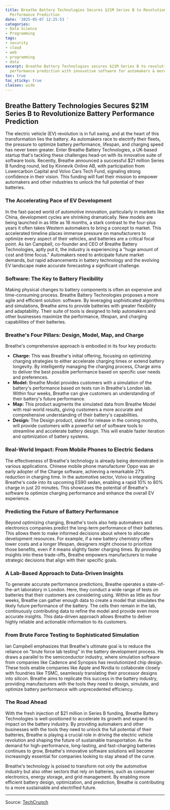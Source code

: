 ```yaml
---
title: Breathe Battery Technologies Secures $21M Series B to Revolutionize Battery
  Performance Prediction
date: '2025-05-07 12:25:53 '
categories:
- Data Science
- Programming
tags:
- security
- cloud
- web
- programming
- data
excerpt: Breathe Battery Technologies secures $21M Series B to revolutionize battery
  performance prediction with innovative software for automakers & more.
toc: true
toc_sticky: true
classes: wide
---
```


## Breathe Battery Technologies Secures $21M Series B to Revolutionize Battery Performance Prediction

The electric vehicle (EV) revolution is in full swing, and at the heart of this transformation lies the battery. As automakers race to electrify their fleets, the pressure to optimize battery performance, lifespan, and charging speed has never been greater. Enter Breathe Battery Technologies, a UK-based startup that's tackling these challenges head-on with its innovative suite of software tools. Recently, Breathe announced a successful $21 million Series B funding round, led by Kinnevik Online AB, with participation from Lowercarbon Capital and Volvo Cars Tech Fund, signaling strong confidence in their vision. This funding will fuel their mission to empower automakers and other industries to unlock the full potential of their batteries.

### The Accelerating Pace of EV Development

In the fast-paced world of automotive innovation, particularly in markets like China, development cycles are shrinking dramatically. New models are being launched in as little as 18 months, a stark contrast to the four-plus years it often takes Western automakers to bring a concept to market. This accelerated timeline places immense pressure on manufacturers to optimize every aspect of their vehicles, and batteries are a critical focal point. As Ian Campbell, co-founder and CEO of Breathe Battery Technologies, aptly put it, the industry is experiencing a "huge amount of cost and time focus." Automakers need to anticipate future market demands, but rapid advancements in battery technology and the evolving EV landscape make accurate forecasting a significant challenge.

### Software: The Key to Battery Flexibility

Making physical changes to battery components is often an expensive and time-consuming process. Breathe Battery Technologies proposes a more agile and efficient solution: software. By leveraging sophisticated algorithms and simulations, Breathe aims to provide batteries with greater flexibility and adaptability. Their suite of tools is designed to help automakers and other businesses maximize the performance, lifespan, and charging capabilities of their batteries.

### Breathe's Four Pillars: Design, Model, Map, and Charge

Breathe's comprehensive approach is embodied in its four key products:

*   **Charge:** This was Breathe's initial offering, focusing on optimizing charging strategies to either accelerate charging times or extend battery longevity. By intelligently managing the charging process, Charge aims to deliver the best possible performance based on specific user needs and preferences.
*   **Model:** Breathe Model provides customers with a simulation of the battery's performance based on tests run in Breathe's London lab. Within four weeks, Breathe can give customers an understanding of their battery's future performance.
*   **Map:** This product augments the simulated data from Breathe Model with real-world results, giving customers a more accurate and comprehensive understanding of their battery's capabilities.
*   **Design:** The Design product, slated for release in the coming months, will provide customers with a powerful set of software tools to streamline and accelerate battery design. This will enable faster iteration and optimization of battery systems.

### Real-World Impact: From Mobile Phones to Electric Sedans

The effectiveness of Breathe's technology is already being demonstrated in various applications. Chinese mobile phone manufacturer Oppo was an early adopter of the Charge software, achieving a remarkable 27% reduction in charging time. In the automotive sector, Volvo is integrating Breathe's code into its upcoming ES90 sedan, enabling a rapid 10% to 80% charge in just 20 minutes. This showcases the potential of Breathe's software to optimize charging performance and enhance the overall EV experience.

### Predicting the Future of Battery Performance

Beyond optimizing charging, Breathe's tools also help automakers and electronics companies predict the long-term performance of their batteries. This allows them to make informed decisions about where to allocate development resources. For example, if a new battery chemistry offers lower costs and a longer lifespan, designers might choose to prioritize those benefits, even if it means slightly faster charging times. By providing insights into these trade-offs, Breathe empowers manufacturers to make strategic decisions that align with their specific goals.

### A Lab-Based Approach to Data-Driven Insights

To generate accurate performance predictions, Breathe operates a state-of-the-art laboratory in London. Here, they conduct a wide range of tests on batteries that their customers are considering using. Within as little as four weeks, Breathe can gather enough data to create a model that simulates the likely future performance of the battery. The cells then remain in the lab, continuously contributing data to refine the model and provide even more accurate insights. This data-driven approach allows Breathe to deliver highly reliable and actionable information to its customers.

### From Brute Force Testing to Sophisticated Simulation

Ian Campbell emphasizes that Breathe's ultimate goal is to reduce the reliance on "brute force lab testing" in the battery development process. He draws a parallel to the semiconductor industry, where simulation software from companies like Cadence and Synopsis has revolutionized chip design. These tools enable companies like Apple and Nvidia to collaborate closely with foundries like TSMC, seamlessly translating their processor designs into silicon. Breathe aims to replicate this success in the battery industry, providing manufacturers with the tools they need to design, simulate, and optimize battery performance with unprecedented efficiency.

### The Road Ahead

With the fresh injection of $21 million in Series B funding, Breathe Battery Technologies is well-positioned to accelerate its growth and expand its impact on the battery industry. By providing automakers and other businesses with the tools they need to unlock the full potential of their batteries, Breathe is playing a crucial role in driving the electric vehicle revolution and shaping the future of sustainable transportation. As the demand for high-performance, long-lasting, and fast-charging batteries continues to grow, Breathe's innovative software solutions will become increasingly essential for companies looking to stay ahead of the curve.

Breathe's technology is poised to transform not only the automotive industry but also other sectors that rely on batteries, such as consumer electronics, energy storage, and grid management. By enabling more efficient battery design, optimization, and prediction, Breathe is contributing to a more sustainable and electrified future.


---

Source: [TechCrunch](https://techcrunch.com/2025/05/07/breathe-lands-21m-series-b-to-predict-battery-performance/)